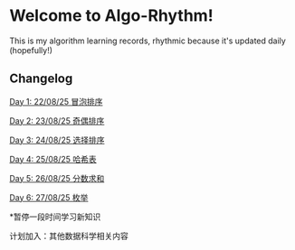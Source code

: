# Welcome to Algo-Rhythm!

This is my algorithm learning records, rhythmic because it's updated daily (hopefully!)

## Changelog

[Day 1: 22/08/25 冒泡排序](https://github.com/PMogu/algo-rhythm/tree/main/day1%20bubble_sort)

[Day 2: 23/08/25 奇偶排序](https://github.com/PMogu/algo-rhythm/tree/main/day2%20odd-even%20sort)

[Day 3: 24/08/25 选择排序](https://github.com/PMogu/algo-rhythm/tree/main/day3%20selection%20sort)

[Day 4: 25/08/25 哈希表](https://github.com/PMogu/algo-rhythm/tree/main/day4%20hash%20table)

[Day 5: 26/08/25 分数求和](https://github.com/PMogu/algo-rhythm/tree/main/day5%20fraction%20addition)

[Day 6: 27/08/25 枚举](https://github.com/PMogu/algo-rhythm/tree/main/day6%20enumeration)

*暂停一段时间学习新知识

计划加入：其他数据科学相关内容
